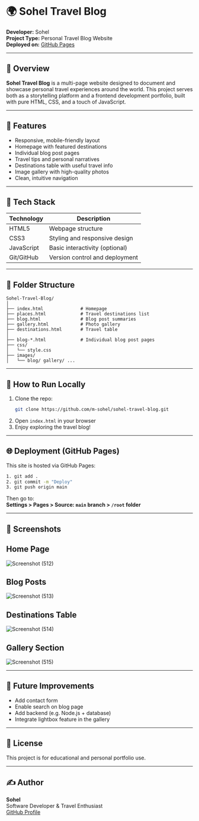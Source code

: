 # 🌍 Sohel Travel Blog

**Developer:** Sohel  
**Project Type:** Personal Travel Blog Website  
**Deployed on:** [GitHub Pages](https://m-sohel.github.io/sohel-travel-blog/)

---

## 📖 Overview

**Sohel Travel Blog** is a multi-page website designed to document and showcase personal travel experiences around the world. This project serves both as a storytelling platform and a frontend development portfolio, built with pure HTML, CSS, and a touch of JavaScript.

---

## 🎯 Features

- Responsive, mobile-friendly layout
- Homepage with featured destinations
- Individual blog post pages
- Travel tips and personal narratives
- Destinations table with useful travel info
- Image gallery with high-quality photos
- Clean, intuitive navigation

---

## 🧱 Tech Stack

| Technology | Description                     |
|------------|---------------------------------|
| HTML5      | Webpage structure               |
| CSS3       | Styling and responsive design   |
| JavaScript | Basic interactivity (optional)  |
| Git/GitHub | Version control and deployment  |

---

## 📂 Folder Structure

```
Sohel-Travel-Blog/
│
├── index.html              # Homepage
├── places.html             # Travel destinations list
├── blog.html               # Blog post summaries
├── gallery.html            # Photo gallery
├── destinations.html       # Travel table
│
├── blog-*.html             # Individual blog post pages
├── css/
│   └── style.css
├── images/
│   └── blog/ gallery/ ...
```

---

## 🚀 How to Run Locally

1. Clone the repo:
   ```bash
   git clone https://github.com/m-sohel/sohel-travel-blog.git
   ```
2. Open `index.html` in your browser  
3. Enjoy exploring the travel blog!

---

## 🌐 Deployment (GitHub Pages)

This site is hosted via GitHub Pages:

```bash
1. git add .
2. git commit -m "Deploy"
3. git push origin main
```

Then go to:  
**Settings > Pages > Source: `main` branch > `/root` folder**

---

## 📸 Screenshots
## Home Page
![Screenshot (512)](https://github.com/user-attachments/assets/319a87ac-a773-4f1f-adc9-7452ed4497c8)
## Blog Posts
![Screenshot (513)](https://github.com/user-attachments/assets/a779bb67-8b7f-4fbd-9d89-9df46569ea9a)
## Destinations Table
![Screenshot (514)](https://github.com/user-attachments/assets/cf9c86d3-2ba3-4b34-8527-79ae16f010a9)
## Gallery Section
![Screenshot (515)](https://github.com/user-attachments/assets/de8c5885-985f-4bc3-9d1e-e160c70615f9)

---

## 📌 Future Improvements

- Add contact form
- Enable search on blog page
- Add backend (e.g. Node.js + database)
- Integrate lightbox feature in the gallery

---

## 📜 License

This project is for educational and personal portfolio use.

---

## ✍️ Author

**Sohel**  
Software Developer & Travel Enthusiast  
[GitHub Profile](https://github.com/m-sohel)
